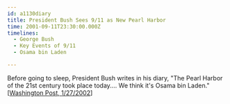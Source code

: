 ```yaml
---
id: a1130diary
title: President Bush Sees 9/11 as New Pearl Harbor
time: 2001-09-11T23:30:00.000Z
timelines:
  - George Bush
  - Key Events of 9/11
  - Osama bin Laden

---
```


Before going to sleep, President Bush writes in his diary, "The Pearl Harbor of the 21st century took place today.… We think it's Osama bin Laden." [[Washington Post, 1/27/2002][1]]

[1]: https://web.archive.org/web/20161224060044/http://www.washingtonpost.com/wp-dyn/content/article/2006/07/18/AR2006071801175.html
